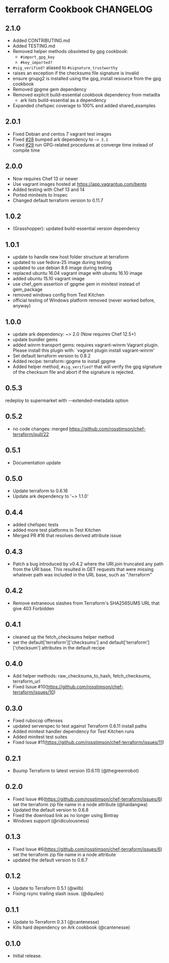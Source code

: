 terraform Cookbook CHANGELOG
============================


2.1.0
-----
- Added CONTRIBUTING.md
- Added TESTING.md
- Removed helper methods obsoleted by gpg cookbook:
  - `#import_gpg_key`
  - `#key_imported?`
- `#sig_verified?` aliased to `#signature_trustworthy`
- raises an exception if the checksums file signature is invalid
- ensure gnupg2 is installed using the gpg_install resource from the gpg cookbook
- Removed gpgme gem dependency
- Removed explicit build-essential cookbook dependency from metadta
  - ark lists build-essential as a dependency
- Expanded chefspec coverage to 100% and added shared_examples

2.0.1
-----
- Fixed Debian and centos 7 vagrant test images
- Fixed [#28](https://github.com/rosstimson/chef-terraform/issues/28)
  bumped ark dependency to `~> 3.1`
- Fixed [#29](https://github.com/rosstimson/chef-terraform/issues/29)
  run GPG-related procedures at converge time instead of compile time

2.0.0
-----
- Now requires Chef 13 or newer
- Use vagrant images hosted at https://app.vagrantup.com/bento
- Added testing with Chef 13 and 14
- Ported minitests to Inspec
- Changed default terraform version to 0.11.7

1.0.2
-----
- (Grasshopper): updated build-essential version dependency

1.0.1
-----
- update to handle new host folder structure at terraform
- updated to use fedora-25 image during testing
- updated to use debian 8.6 image during testing
- replaced ubuntu 16.04 vagrant image with ubuntu 16.10 image
- added ubuntu 15.10 vagrant image
- use chef_gem assertion of gpgme gem in minitest instead of gem_package
- removed windows config from Test Kitchen
- official testing of Windows platform removed (never worked before, anyway)

1.0.0
-----
- update ark dependency: ~> 2.0 (Now requires Chef 12.5+)
- update bundler gems
- added winrm transport gems: requires vagrant-winrm Vagrant plugin. Please install this plugin with: `vagrant plugin install vagrant-winrm'
- Set default terraform version to 0.8.2
- Added recipe: terraform::gpgme to install gpgme
- Added helper method, `#sig_verified?` that will verify the gpg signature
  of the checksum file and abort if the signature is rejected.

0.5.3
-----
redeploy to supermarket with --extended-metadata option

0.5.2
-----
- no code changes: merged https://github.com/rosstimson/chef-terraform/pull/22

0.5.1
-----
- Documentation update

0.5.0
-----
- Update terraform to 0.6.16
- Update ark dependency to '~> 1.1.0'

0.4.4
-----
- added chefspec tests
- added more test platforms in Test Kitchen
- Merged PR #16 that resolves derived attribute issue

0.4.3
-----
- Patch a bug introduced by v0.4.2 where the URI.join truncated any path from the URI base.
  This resulted in GET requests that were missing whatever path was included in the URL base, such
  as "/terraform"

0.4.2
-----
- Remove extraneous slashes from Terraform's SHA256SUMS URL that give 403 Forbidden

0.4.1
-----
- cleaned up the fetch_checksums helper method
- set the default['terraform']['checksums'] and default['terraform']['checksum']
  attributes in the default recipe

0.4.0
-----
- Add helper methods: raw_checksums_to_hash, fetch_checksums, terraform_url
- Fixed Issue #10(https://github.com/rosstimson/chef-terraform/issues/10)

0.3.0
-----
- Fixed rubocop offenses
- updated serverspec to test against Terraform 0.6.11 install paths
- Added minitest handler dependency for Test Kitchen runs
- Added minitest test suites
- Fixed Issue #11(https://github.com/rosstimson/chef-terraform/issues/11)

0.2.1
-----
- Buump Terraform to latest version (0.6.11) (@thegreenrobot)

0.2.0
-----
- Fixed Issue #6(https://github.com/rosstimson/chef-terraform/issues/6)
  set the terraform zip file name in a node attribute (@haidangwa)
- Updated the default version to 0.6.8
- Fixed the download link as no longer using Bintray
- Windows support (@ridiculousness)

0.1.3
-----
- Fixed Issue #6(https://github.com/rosstimson/chef-terraform/issues/6)
  set the terraform zip file name in a node attribute
- updated the default version to 0.6.7

0.1.2
-----

- Update to Terraform 0.5.1 (@wilb)
- Fixing rsync trailing slash issue. (@dquiles)

0.1.1
-----

- Update to Terraform 0.3.1 (@cantenesse)
- Kills hard dependency on Ark cookbook (@cantenesse)

0.1.0
-----
- Initial release.
